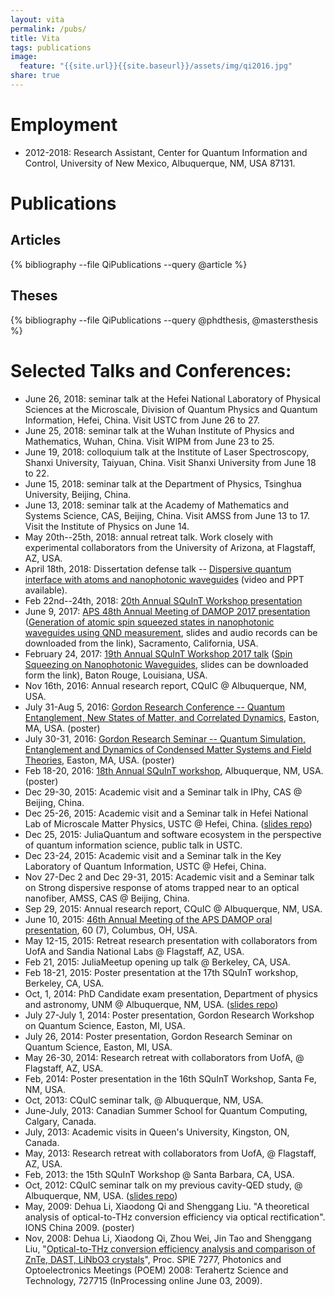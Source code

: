 ```yaml
---
layout: vita
permalink: /pubs/
title: Vita
tags: publications
image:
  feature: "{{site.url}}{{site.baseurl}}/assets/img/qi2016.jpg"
share: true
---
```


# Employment

- 2012-2018: Research Assistant, Center for Quantum Information and Control, University of New Mexico, Albuquerque, NM, USA 87131.


# Publications

## Articles

 {% bibliography --file QiPublications --query @article %}

## Theses

 {% bibliography --file QiPublications --query @phdthesis, @mastersthesis %}

# Selected Talks and Conferences:

 - June 26, 2018: seminar talk at the Hefei National Laboratory of Physical Sciences at the Microscale, Division of Quantum Physics and Quantum Information, Hefei, China. Visit USTC from June 26 to 27.
 - June 25, 2018: seminar talk at the Wuhan Institute of Physics and Mathematics, Wuhan, China. Visit WIPM from June 23 to 25.
 - June 19, 2018: colloquium talk at the Institute of Laser Spectroscopy, Shanxi University, Taiyuan, China. Visit Shanxi University from June 18 to 22.
 - June 15, 2018: seminar talk at the Department of Physics, Tsinghua University, Beijing, China.
 - June 13, 2018: seminar talk at the Academy of Mathematics and Systems Science, CAS, Beijing, China. Visit AMSS from June 13 to 17. Visit the Institute of Physics on June 14.
 - May 20th--25th, 2018: annual retreat talk. Work closely with experimental collaborators from the University of Arizona, at Flagstaff, AZ, USA.
 - April 18th, 2018: Dissertation defense talk -- [Dispersive quantum interface with atoms and nanophotonic waveguides](https://github.com/i2000s/PhD_DefenseTalk) (video and PPT available).
 - Feb 22nd--24th, 2018: [20th Annual SQuInT Workshop presentation](/en/2017/11/20/squint-2018-poster.html)
 - June 9, 2017: [APS 48th Annual Meeting of DAMOP 2017 presentation](http://meetings.aps.org/Meeting/DAMOP17/Session/T7.8) ([Generation of atomic spin squeezed states in nanophotonic waveguides using QND measurement](/en/2017/06/04/damop-2017-talk.html), slides and audio records can be downloaded from the link), Sacramento, California, USA.
 - February 24, 2017: [19th Annual SQuInT Workshop 2017 talk](http://physics.unm.edu/SQuInT/2017/abstracts.php?person_id=480) ([Spin Squeezing on Nanophotonic Waveguides](/en/2016/12/16/squint-2017-talk.html), slides can be downloaded form the link), Baton Rouge, Louisiana, USA.
 - Nov 16th, 2016: Annual research report, CQuIC @ Albuquerque, NM, USA.
 - July 31-Aug 5, 2016: [Gordon Research Conference -- Quantum Entanglement, New States of Matter, and Correlated Dynamics](https://www.grc.org/programs.aspx?id=14962), Easton, MA, USA. (poster)
 - July 30-31, 2016: [Gordon Research Seminar -- Quantum Simulation, Entanglement and Dynamics of Condensed Matter Systems and Field Theories](https://www.grc.org/programs.aspx?id=16636), Easton, MA, USA. (poster)
 - Feb 18-20, 2016: [18th Annual SQuInT workshop](http://physics.unm.edu/SQuInT/2016/abstracts.php?person_id=376), Albuquerque, NM, USA. (poster)
 - Dec 29-30, 2015: Academic visit and a Seminar talk in IPhy, CAS @ Beijing, China.
 - Dec 25-26, 2015: Academic visit and a Seminar talk in Hefei National Lab of Microscale Matter Physics, USTC @ Hefei, China. ([slides repo](https://github.com/i2000s/2015USTC))
 - Dec 25, 2015: JuliaQuantum and software ecosystem in the perspective of quantum information science, public talk in USTC.
 - Dec 23-24, 2015: Academic visit and a Seminar talk in the Key Laboratory of Quantum Information, USTC @ Hefei, China.
 - Nov 27-Dec 2 and Dec 29-31, 2015: Academic visit and a Seminar talk on Strong dispersive response of atoms trapped near to an optical nanofiber, AMSS, CAS @ Beijing, China.
 - Sep 29, 2015: Annual research report, CQuIC @ Albuquerque, NM, USA.
 - June 10, 2015: [46th Annual Meeting of the APS DAMOP oral presentation](http://meetings.aps.org/Meeting/DAMOP15/Session/H6.9), 60 (7), Columbus, OH, USA.
 - May 12-15, 2015: Retreat research presentation with collaborators from UofA and Sandia National Labs @ Flagstaff, AZ, USA.
 - Feb 21, 2015: JuliaMeetup opening up talk @ Berkeley, CA, USA.
 - Feb 18-21, 2015: Poster presentation at the 17th SQuInT workshop, Berkeley, CA, USA.
 - Oct, 1, 2014: PhD Candidate exam presentation, Department of physics and astronomy, UNM @ Albuquerque, NM, USA. ([slides repo](https://github.com/i2000s/2014Candidacy))
 - July 27-July 1, 2014: Poster presentation, Gordon Research Workshop on Quantum Science, Easton, MI, USA.
 - July 26, 2014: Poster presentation, Gordon Research Seminar on Quantum Science, Easton, MI, USA.
 - May 26-30, 2014: Research retreat with collaborators from UofA, @ Flagstaff, AZ, USA.
 - Feb, 2014: Poster presentation in the 16th SQuInT Workshop, Santa Fe, NM, USA.
 - Oct, 2013: CQuIC seminar talk, @ Albuquerque, NM, USA.
 - June-July, 2013: Canadian Summer School for Quantum Computing, Calgary, Canada.
 - July, 2013: Academic visits in Queen's University, Kingston, ON, Canada.
 - May, 2013: Research retreat with collaborators from UofA, @ Flagstaff, AZ, USA.
 - Feb, 2013: the 15th SQuInT Workshop @ Santa Barbara, CA, USA.
 - Oct, 2012: CQuIC seminar talk on my previous cavity-QED study, @ Albuquerque, NM, USA. ([slides repo](https://github.com/i2000s/2013CollectiveEffects))
 - May, 2009: Dehua Li, Xiaodong Qi and  Shenggang Liu. "A theoretical analysis of optical-to-THz conversion efficiency via optical rectification". IONS China 2009. (poster)
 - Nov, 2008:  Dehua Li, Xiaodong Qi, Zhou Wei, Jin Tao and Shenggang Liu, "[Optical-to-THz conversion efficiency analysis and comparison of ZnTe, DAST, LiNbO3 crystals](http://dx.doi.org/10.1117/12.821583)", Proc. SPIE 7277, Photonics and Optoelectronics Meetings (POEM) 2008: Terahertz Science and Technology, 727715 (InProcessing online June 03, 2009).
